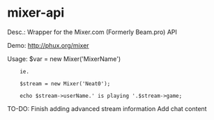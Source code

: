 # mixer-api
Desc.:		Wrapper for the Mixer.com (Formerly Beam.pro) API

Demo:		http://phux.org/mixer

Usage:		$var = new Mixer('MixerName')

		ie.
		
		$stream = new Mixer('Neat0');
		
		echo $stream->userName.' is playing '.$stream->game;
				
TO-DO:		Finish adding advanced stream information
				  Add chat content
